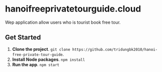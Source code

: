 # hanoifreeprivatetourguide.cloud

Wep application allow users who is tourist book free tour. 


## Get Started
1. **Clone the project**. `git clone https://github.com/tridungbk2010/hanoi-free-private-tour-guide`.  
2. **Install Node packages**. `npm install`
3. **Run the app**. `npm start` 
